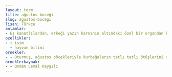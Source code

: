 ```yaml
---
layout: term
title: ağustos böceği
slug: agustos-bocegi
lisan: Türkçe
anlamlar:
- Eş kanatlılardan, erkeği yazın karnının altındaki özel bir organdan kesik ve sürekli ses çıkaran bir böcek; orak böceği (Cicada plebeja)
ozellikler:
- - isim
  - hayvan bilimi
ornekler:
- - Oturmuş, ağustos böcekleriyle kurbağaların tatlı tatlı ötüşlerini dinliyorduk.
orneklerkaynak:
- - Osman Cemal Kaygılı
---
```

